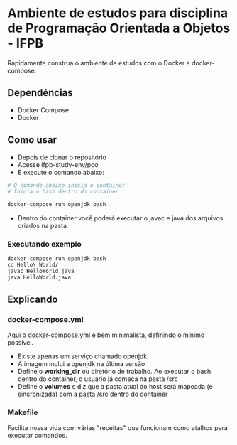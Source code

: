 # Ambiente de estudos para disciplina de Programação Orientada a Objetos - IFPB
Rapidamente construa o ambiente de estudos com o Docker e docker-compose.

## Dependências
- Docker Compose 
- Docker 

## Como usar
- Depois de clonar o repositório
- Acesse ifpb-study-env/poo
- E execute o comando abaixo:
```sh
# O comando abaixo inicia o container
# Inicia o bash dentro do container

docker-compose run openjdk bash
```
- Dentro do container você poderá executar o javac e java dos arquivos criados na pasta.

### Executando exemplo
```
docker-compose run openjdk bash
cd Hello\ World/
javac HelloWorld.java
java HelloWorld.java
```

## Explicando
### docker-compose.yml
Aqui o docker-compose.yml é bem minimalista, definindo o mínimo possível.
- Existe apenas um serviço chamado openjdk
- A imagem inclui a openjdk na última versão
- Define o **working_dir** ou diretório de trabalho. Ao executar o bash dentro do container, o usuário já começa na pasta /src
- Define o **volumes** e diz que a pasta atual do host será mapeada (e sincronizada) com a pasta /src dentro do container

### Makefile
Facilita nossa vida com várias "receitas" que funcionam como atalhos para executar comandos.